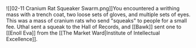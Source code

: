 ![[02-11 Cranium Rat Squeaker Swarm.png]]You encountered a writhing mass with a trench coat, two loose sets of gloves, and multiple sets of eyes. This was a mass of cranium rats who send "squeaks" to people for a small fee. Uthal sent a squeak to the Hall of Records, and [[Bawk]] sent one to [[Enoll Eva]] from the [[The Market Ward|Institute of Intellectual Excellence]].